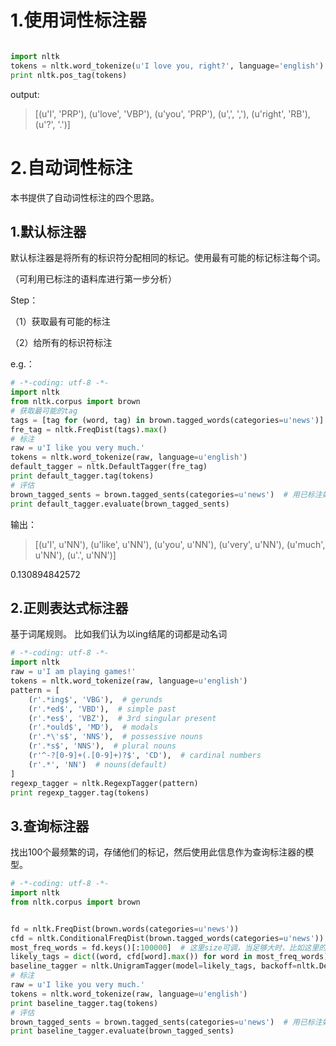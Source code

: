 # 1.使用词性标注器
```python

import nltk
tokens = nltk.word_tokenize(u'I love you, right?', language='english')
print nltk.pos_tag(tokens)

```
output:
> [(u'I', 'PRP'), (u'love', 'VBP'), (u'you', 'PRP'), (u',', ','), (u'right', 'RB'), (u'?', '.')]

# 2.自动词性标注
本书提供了自动词性标注的四个思路。
## 1.默认标注器
默认标注器是将所有的标识符分配相同的标记。使用最有可能的标记标注每个词。

（可利用已标注的语料库进行第一步分析）

Step：

（1）获取最有可能的标注

（2）给所有的标识符标注

e.g.：

```python
# -*-coding: utf-8 -*-
import nltk
from nltk.corpus import brown
# 获取最可能的tag
tags = [tag for (word, tag) in brown.tagged_words(categories=u'news')]
fre_tag = nltk.FreqDist(tags).max()
# 标注
raw = u'I like you very much.'
tokens = nltk.word_tokenize(raw, language=u'english')
default_tagger = nltk.DefaultTagger(fre_tag)
print default_tagger.tag(tokens)
# 评估
brown_tagged_sents = brown.tagged_sents(categories=u'news')  # 用已标注好的语料库做测试
print default_tagger.evaluate(brown_tagged_sents)


```
输出：
> [(u'I', u'NN'), (u'like', u'NN'), (u'you', u'NN'), (u'very', u'NN'), (u'much', u'NN'), (u'.', u'NN')]
> 
0.130894842572

## 2.正则表达式标注器
基于词尾规则。
比如我们认为以ing结尾的词都是动名词
```python
# -*-coding: utf-8 -*-
import nltk
raw = u'I am playing games!'
tokens = nltk.word_tokenize(raw, language=u'english')
pattern = [
    (r'.*ing$', 'VBG'),  # gerunds
    (r'.*ed$', 'VBD'),  # simple past
    (r'.*es$', 'VBZ'),  # 3rd singular present
    (r'.*ould$', 'MD'),  # modals
    (r'.*\'s$', 'NNS'),  # possessive nouns
    (r'.*s$', 'NNS'),  # plural nouns
    (r'^-?[0-9]+(.[0-9]+)?$', 'CD'),  # cardinal numbers
    (r'.*', 'NN')  # nouns(default)
]
regexp_tagger = nltk.RegexpTagger(pattern)
print regexp_tagger.tag(tokens)

```

## 3.查询标注器
找出100个最频繁的词，存储他们的标记，然后使用此信息作为查询标注器的模型。
```python
# -*-coding: utf-8 -*-
import nltk
from nltk.corpus import brown


fd = nltk.FreqDist(brown.words(categories=u'news'))
cfd = nltk.ConditionalFreqDist(brown.tagged_words(categories=u'news'))
most_freq_words = fd.keys()[:100000]  # 这里size可调，当足够大时，比如这里的十万，模型准确率稳定在93.5%左右
likely_tags = dict((word, cfd[word].max()) for word in most_freq_words)
baseline_tagger = nltk.UnigramTagger(model=likely_tags, backoff=nltk.DefaultTagger('NN'))  # 将其余没标注到的都标注为NN
# 标注
raw = u'I like you very much.'
tokens = nltk.word_tokenize(raw, language=u'english')
print baseline_tagger.tag(tokens)
# 评估
brown_tagged_sents = brown.tagged_sents(categories=u'news')  # 用已标注好的语料库做测试
print baseline_tagger.evaluate(brown_tagged_sents)

```